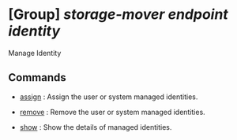 # [Group] _storage-mover endpoint identity_

Manage Identity

## Commands

- [assign](/Commands/storage-mover/endpoint/identity/_assign.md)
: Assign the user or system managed identities.

- [remove](/Commands/storage-mover/endpoint/identity/_remove.md)
: Remove the user or system managed identities.

- [show](/Commands/storage-mover/endpoint/identity/_show.md)
: Show the details of managed identities.
